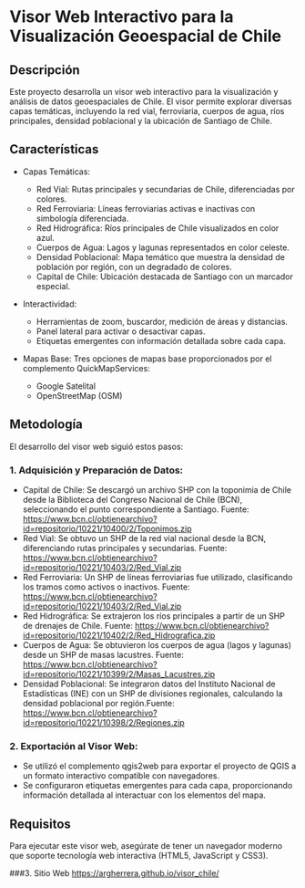 # Visor Web Interactivo para la Visualización Geoespacial de Chile

## Descripción
Este proyecto desarrolla un visor web interactivo para la visualización y análisis de datos geoespaciales de Chile. El visor permite explorar diversas capas temáticas, incluyendo la red vial, ferroviaria, cuerpos de agua, ríos principales, densidad poblacional y la ubicación de Santiago de Chile.

## Características
- Capas Temáticas:
  - Red Vial: Rutas principales y secundarias de Chile, diferenciadas por colores.
  - Red Ferroviaria: Líneas ferroviarias activas e inactivas con simbología diferenciada.
  - Red Hidrográfica: Ríos principales de Chile visualizados en color azul.
  - Cuerpos de Agua: Lagos y lagunas representados en color celeste.
  - Densidad Poblacional: Mapa temático que muestra la densidad de población por región, con un degradado de colores.
  - Capital de Chile: Ubicación destacada de Santiago con un marcador especial.

- Interactividad:
  - Herramientas de zoom, buscardor, medición de áreas y distancias.
  - Panel lateral para activar o desactivar capas.
  - Etiquetas emergentes con información detallada sobre cada capa.

- Mapas Base: Tres opciones de mapas base proporcionados por el complemento QuickMapServices:

  - Google Satelital
  - OpenStreetMap (OSM)

## Metodología
El desarrollo del visor web siguió estos pasos:

### 1. Adquisición y Preparación de Datos:
- Capital de Chile: Se descargó un archivo SHP con la toponimia de Chile desde la Biblioteca del Congreso Nacional de Chile (BCN), seleccionando el punto correspondiente a Santiago. Fuente: https://www.bcn.cl/obtienearchivo?id=repositorio/10221/10400/2/Toponimos.zip
- Red Vial: Se obtuvo un SHP de la red vial nacional desde la BCN, diferenciando rutas principales y secundarias. Fuente: https://www.bcn.cl/obtienearchivo?id=repositorio/10221/10403/2/Red_Vial.zip
- Red Ferroviaria: Un SHP de líneas ferroviarias fue utilizado, clasificando los tramos como activos o inactivos. Fuente: https://www.bcn.cl/obtienearchivo?id=repositorio/10221/10403/2/Red_Vial.zip
- Red Hidrográfica: Se extrajeron los ríos principales a partir de un SHP de drenajes de Chile. Fuente: https://www.bcn.cl/obtienearchivo?id=repositorio/10221/10402/2/Red_Hidrografica.zip
- Cuerpos de Agua: Se obtuvieron los cuerpos de agua (lagos y lagunas) desde un SHP de masas lacustres. Fuente: https://www.bcn.cl/obtienearchivo?id=repositorio/10221/10399/2/Masas_Lacustres.zip
- Densidad Poblacional: Se integraron datos del Instituto Nacional de Estadísticas (INE) con un SHP de divisiones regionales, calculando la densidad poblacional por región.Fuente: https://www.bcn.cl/obtienearchivo?id=repositorio/10221/10398/2/Regiones.zip


### 2. Exportación al Visor Web:
- Se utilizó el complemento qgis2web para exportar el proyecto de QGIS a un formato interactivo compatible con navegadores.
- Se configuraron etiquetas emergentes para cada capa, proporcionando información detallada al interactuar con los elementos del mapa.

## Requisitos
Para ejecutar este visor web, asegúrate de tener un navegador moderno que soporte tecnología web interactiva (HTML5, JavaScript y CSS3).


###3. Sitio Web
https://argherrera.github.io/visor_chile/
